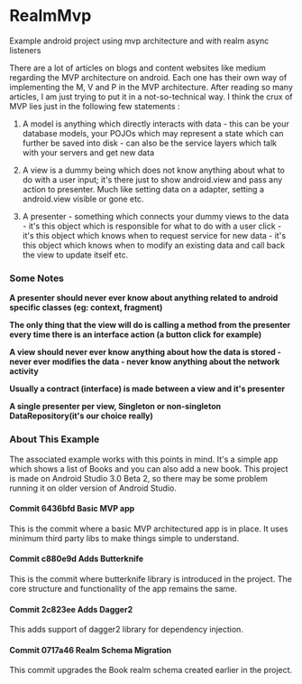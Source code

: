 # RealmMvp
Example android project using mvp architecture and with realm async listeners

There are a lot of articles on blogs and content websites like medium regarding the MVP architecture on android. Each one has their own way of implementing the M, V and P in the MVP architecture. After reading so many articles, I am just trying to put it in a not-so-technical way. I think the crux of MVP lies just in the following few statements :

1) A model is anything which directly interacts with data - this can be your database models, your POJOs which may represent a state which can further be saved into disk - can also be the service layers which talk with your servers and get new data

2) A view is a dummy being which does not know anything about what to do with a user input; it's there just to show android.view and pass any action to presenter. Much like setting data on a adapter, setting a android.view visible or gone etc.

3) A presenter - something which connects your dummy views to the data - it's this object which is responsible for what to do with a user click - it's this object which knows when to request service for new data - it's this object which knows when to modify an existing data and call back the view to update itself etc.
### Some Notes
**A presenter should never ever know about anything related to android specific classes (eg: context, fragment)**

**The only thing that the view will do is calling a method from the presenter every time there is an interface action (a button click for example)**

**A view should never ever know anything about how the data is stored - never ever modifies the data - never know anything about the network activity**

**Usually a contract (interface) is made between a view and it's presenter**

**A single presenter per view, Singleton or non-singleton DataRepository(it's our choice really)**

### About This Example
The associated example works with this points in mind. It's a simple app which shows a list of Books and you can also add a new book. This project is made on Android Studio 3.0 Beta 2, so there may be some problem running it on older version of Android Studio.

#### Commit 6436bfd Basic MVP app
This is the commit where a basic MVP architectured app is in place. It uses minimum third party libs to make things simple to understand.

#### Commit c880e9d Adds Butterknife
This is the commit where butterknife library is introduced in the project. The core structure and functionality of the app remains the same.

#### Commit 2c823ee Adds Dagger2
This adds support of dagger2 library for dependency injection.

#### Commit 0717a46 Realm Schema Migration
This commit upgrades the Book realm schema created earlier in the project.  
